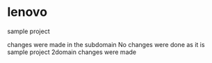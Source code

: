 # lenovo
sample project

changes were made in the subdomain 
No changes were done as it is sample project
2domain changes were made
